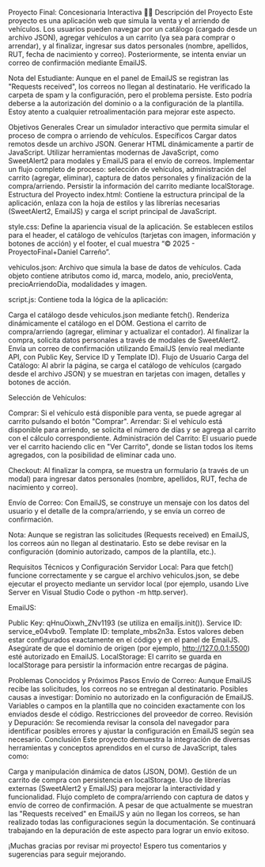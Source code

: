 Proyecto Final: Concesionaria Interactiva 🚗🚙
Descripción del Proyecto
Este proyecto es una aplicación web que simula la venta y el arriendo de vehículos. Los usuarios pueden navegar por un catálogo (cargado desde un archivo JSON), agregar vehículos a un carrito (ya sea para comprar o arrendar), y al finalizar, ingresar sus datos personales (nombre, apellidos, RUT, fecha de nacimiento y correo). Posteriormente, se intenta enviar un correo de confirmación mediante EmailJS.

Nota del Estudiante:
Aunque en el panel de EmailJS se registran las "Requests received", los correos no llegan al destinatario. He verificado la carpeta de spam y la configuración, pero el problema persiste. Esto podría deberse a la autorización del dominio o a la configuración de la plantilla. Estoy atento a cualquier retroalimentación para mejorar este aspecto.

Objetivos
Generales
Crear un simulador interactivo que permita simular el proceso de compra o arriendo de vehículos.
Específicos
Cargar datos remotos desde un archivo JSON.
Generar HTML dinámicamente a partir de JavaScript.
Utilizar herramientas modernas de JavaScript, como SweetAlert2 para modales y EmailJS para el envío de correos.
Implementar un flujo completo de proceso: selección de vehículos, administración del carrito (agregar, eliminar), captura de datos personales y finalización de la compra/arriendo.
Persistir la información del carrito mediante localStorage.
Estructura del Proyecto
index.html:
Contiene la estructura principal de la aplicación, enlaza con la hoja de estilos y las librerías necesarias (SweetAlert2, EmailJS) y carga el script principal de JavaScript.

style.css:
Define la apariencia visual de la aplicación. Se establecen estilos para el header, el catálogo de vehículos (tarjetas con imagen, información y botones de acción) y el footer, el cual muestra “© 2025 - ProyectoFinal+Daniel Carreño”.

vehiculos.json:
Archivo que simula la base de datos de vehículos. Cada objeto contiene atributos como id, marca, modelo, anio, precioVenta, precioArriendoDia, modalidades y imagen.

script.js:
Contiene toda la lógica de la aplicación:

Carga el catálogo desde vehiculos.json mediante fetch().
Renderiza dinámicamente el catálogo en el DOM.
Gestiona el carrito de compra/arriendo (agregar, eliminar y actualizar el contador).
Al finalizar la compra, solicita datos personales a través de modales de SweetAlert2.
Envía un correo de confirmación utilizando EmailJS (envío real mediante API, con Public Key, Service ID y Template ID).
Flujo de Usuario
Carga del Catálogo:
Al abrir la página, se carga el catálogo de vehículos (cargado desde el archivo JSON) y se muestran en tarjetas con imagen, detalles y botones de acción.

Selección de Vehículos:

Comprar: Si el vehículo está disponible para venta, se puede agregar al carrito pulsando el botón "Comprar".
Arrendar: Si el vehículo está disponible para arriendo, se solicita el número de días y se agrega al carrito con el cálculo correspondiente.
Administración del Carrito:
El usuario puede ver el carrito haciendo clic en "Ver Carrito", donde se listan todos los ítems agregados, con la posibilidad de eliminar cada uno.

Checkout:
Al finalizar la compra, se muestra un formulario (a través de un modal) para ingresar datos personales (nombre, apellidos, RUT, fecha de nacimiento y correo).

Envío de Correo:
Con EmailJS, se construye un mensaje con los datos del usuario y el detalle de la compra/arriendo, y se envía un correo de confirmación.

Nota: Aunque se registran las solicitudes (Requests received) en EmailJS, los correos aún no llegan al destinatario. Esto se debe revisar en la configuración (dominio autorizado, campos de la plantilla, etc.).

Requisitos Técnicos y Configuración
Servidor Local:
Para que fetch() funcione correctamente y se cargue el archivo vehiculos.json, se debe ejecutar el proyecto mediante un servidor local (por ejemplo, usando Live Server en Visual Studio Code o python -m http.server).

EmailJS:

Public Key: qHnuOixwh_ZNv1193 (se utiliza en emailjs.init()).
Service ID: service_e04vbo9.
Template ID: template_mbs2n3a.
Estos valores deben estar configurados exactamente en el código y en el panel de EmailJS. Asegúrate de que el dominio de origen (por ejemplo, http://127.0.0.1:5500) esté autorizado en EmailJS.
LocalStorage:
El carrito se guarda en localStorage para persistir la información entre recargas de página.

Problemas Conocidos y Próximos Pasos
Envío de Correo:
Aunque EmailJS recibe las solicitudes, los correos no se entregan al destinatario. Posibles causas a investigar:
Dominio no autorizado en la configuración de EmailJS.
Variables o campos en la plantilla que no coinciden exactamente con los enviados desde el código.
Restricciones del proveedor de correo.
Revisión y Depuración:
Se recomienda revisar la consola del navegador para identificar posibles errores y ajustar la configuración en EmailJS según sea necesario.
Conclusión
Este proyecto demuestra la integración de diversas herramientas y conceptos aprendidos en el curso de JavaScript, tales como:

Carga y manipulación dinámica de datos (JSON, DOM).
Gestión de un carrito de compra con persistencia en localStorage.
Uso de librerías externas (SweetAlert2 y EmailJS) para mejorar la interactividad y funcionalidad.
Flujo completo de compra/arriendo con captura de datos y envío de correo de confirmación.
A pesar de que actualmente se muestran las "Requests received" en EmailJS y aún no llegan los correos, se han realizado todas las configuraciones según la documentación. Se continuará trabajando en la depuración de este aspecto para lograr un envío exitoso.

¡Muchas gracias por revisar mi proyecto! Espero tus comentarios y sugerencias para seguir mejorando.